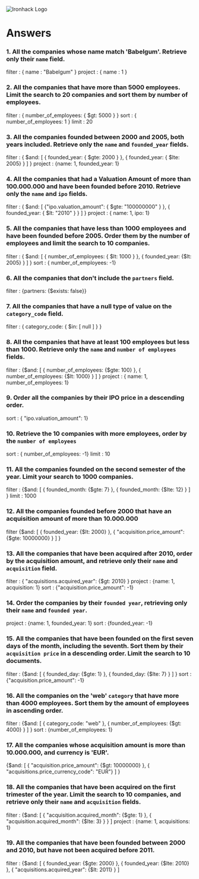 ![Ironhack Logo](https://i.imgur.com/1QgrNNw.png)

# Answers

### 1. All the companies whose name match 'Babelgum'. Retrieve only their `name` field.

filter : { name : "Babelgum" }
project : { name : 1 }

### 2. All the companies that have more than 5000 employees. Limit the search to 20 companies and sort them by **number of employees**.
filter : { number_of_employees: { $gt: 5000 } }
sort : { number_of_employees: 1 }
limit : 20

### 3. All the companies founded between 2000 and 2005, both years included. Retrieve only the `name` and `founded_year` fields.
filter : { $and: [ { founded_year: { $gte: 2000 } }, { founded_year: { $lte: 2005} } ] }
project : {name: 1, founded_year: 1}

### 4. All the companies that had a Valuation Amount of more than 100.000.000 and have been founded before 2010. Retrieve only the `name` and `ipo` fields.
filter : { $and: [ {"ipo.valuation_amount": { $gte: "100000000" } }, { founded_year: { $lt: "2010" } } ] }
project : { name: 1, ipo: 1}

### 5. All the companies that have less than 1000 employees and have been founded before 2005. Order them by the number of employees and limit the search to 10 companies.
filter : { $and: [ { number_of_employees: { $lt: 1000 } }, { founded_year: {$lt: 2005} } ] }
sort : { number_of_employees: -1}

### 6. All the companies that don't include the `partners` field.
filter : {partners: {$exists: false}}

### 7. All the companies that have a null type of value on the `category_code` field.

filter : { category_code: { $in: [ null ] } }

### 8. All the companies that have at least 100 employees but less than 1000. Retrieve only the `name` and `number of employees` fields.
filter : {$and: [ { number_of_employees: {$gte: 100} }, { number_of_employees: {$lt: 1000} } ] }
project : { name: 1, number_of_employees: 1}

### 9. Order all the companies by their IPO price in a descending order.
sort : { "ipo.valuation_amount": 1}

### 10. Retrieve the 10 companies with more employees, order by the `number of employees`

sort : { number_of_employees: -1}
limit : 10
### 11. All the companies founded on the second semester of the year. Limit your search to 1000 companies.

filter : {$and: [ { founded_month: {$gte: 7} }, { founded_month: {$lte: 12} } ] }
limit : 1000
### 12. All the companies founded before 2000 that have an acquisition amount of more than 10.000.000

filter {$and: [ { founded_year: {$lt: 2000} }, { "acquisition.price_amount": {$gte: 10000000} } ] }

### 13. All the companies that have been acquired after 2010, order by the acquisition amount, and retrieve only their `name` and `acquisition` field.
filter : { "acquisitions.acquired_year": {$gt: 2010} }
project : {name: 1, acquisition: 1}
sort : {"acquisition.price_amount": -1}
### 14. Order the companies by their `founded year`, retrieving only their `name` and `founded year`.
project : {name: 1, founded_year: 1}
sort : {founded_year: -1}

### 15. All the companies that have been founded on the first seven days of the month, including the seventh. Sort them by their `acquisition price` in a descending order. Limit the search to 10 documents.
filter : {$and: [ { founded_day: {$gte: 1} }, { founded_day: {$lte: 7} } ] }
sort : {"acquisition.price_amount": -1}

### 16. All the companies on the 'web' `category` that have more than 4000 employees. Sort them by the amount of employees in ascending order.
filter : {$and: [ { category_code: "web" }, { number_of_employees: {$gt: 4000} } ] }
sort : {number_of_employees: 1}
### 17. All the companies whose acquisition amount is more than 10.000.000, and currency is 'EUR'.
{$and: [ { "acquisition.price_amount": {$gt: 10000000} }, { "acquisitions.price_currency_code": "EUR"} ] }

### 18. All the companies that have been acquired on the first trimester of the year. Limit the search to 10 companies, and retrieve only their `name` and `acquisition` fields.
filter : {$and: [ { "acquisition.acquired_month": {$gte: 1} }, { "acquisition.acquired_month": {$lte: 3} } } ]
project : {name: 1, acquisitions: 1}
### 19. All the companies that have been founded between 2000 and 2010, but have not been acquired before 2011.
filter : {$and: [ { founded_year: {$gte: 2000} }, { founded_year: {$lte: 2010} }, { "acquisitions.acquired_year": {$lt: 2011} } ]
